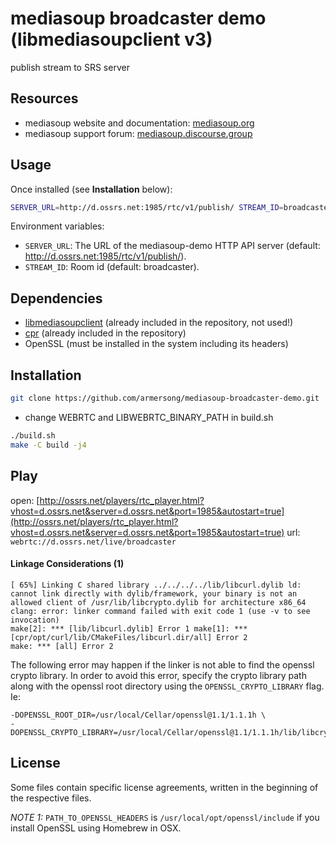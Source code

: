 # mediasoup broadcaster demo (libmediasoupclient v3)
publish stream to SRS server

## Resources
* mediasoup website and documentation: [mediasoup.org](https://mediasoup.org)
* mediasoup support forum: [mediasoup.discourse.group](https://mediasoup.discourse.group)

## Usage
Once installed (see **Installation** below):
```bash
SERVER_URL=http://d.ossrs.net:1985/rtc/v1/publish/ STREAM_ID=broadcaster build/broadcaster
```

Environment variables:

* `SERVER_URL`: The URL of the mediasoup-demo HTTP API server (default: http://d.ossrs.net:1985/rtc/v1/publish/).
* `STREAM_ID`: Room id (default: broadcaster).

## Dependencies

* [libmediasoupclient][libmediasoupclient] (already included in the repository, not used!)
* [cpr][cpr] (already included in the repository)
* OpenSSL (must be installed in the system including its headers)

## Installation
```bash
git clone https://github.com/armersong/mediasoup-broadcaster-demo.git
```
- change WEBRTC and LIBWEBRTC_BINARY_PATH in build.sh
```bash
./build.sh
make -C build -j4
```

## Play
open: [http://ossrs.net/players/rtc_player.html?vhost=d.ossrs.net&server=d.ossrs.net&port=1985&autostart=true](http://ossrs.net/players/rtc_player.html?vhost=d.ossrs.net&server=d.ossrs.net&port=1985&autostart=true)
url: ```webrtc://d.ossrs.net/live/broadcaster```

#### Linkage Considerations (1)

```
[ 65%] Linking C shared library ../../../../lib/libcurl.dylib ld: cannot link directly with dylib/framework, your binary is not an allowed client of /usr/lib/libcrypto.dylib for architecture x86_64 clang: error: linker command failed with exit code 1 (use -v to see invocation)
make[2]: *** [lib/libcurl.dylib] Error 1 make[1]: *** [cpr/opt/curl/lib/CMakeFiles/libcurl.dir/all] Error 2
make: *** [all] Error 2
```

The following error may happen if the linker is not able to find the openssl crypto library. In order to avoid this error, specify the crypto library path along with the openssl root directory using the `OPENSSL_CRYPTO_LIBRARY` flag. Ie:

```
-DOPENSSL_ROOT_DIR=/usr/local/Cellar/openssl@1.1/1.1.1h \
-DOPENSSL_CRYPTO_LIBRARY=/usr/local/Cellar/openssl@1.1/1.1.1h/lib/libcrypto.1.1.dylib
```



## License

Some files contain specific license agreements, written in the beginning of the respective files.

*NOTE 1:* `PATH_TO_OPENSSL_HEADERS` is `/usr/local/opt/openssl/include` if you install OpenSSL using Homebrew in OSX.

[mediasoup-demo]: https://github.com/versatica/mediasoup-demo
[libmediasoupclient]: https://github.com/versatica/libmediasoupclient
[cpr]: https://github.com/whoshuu/cpr
